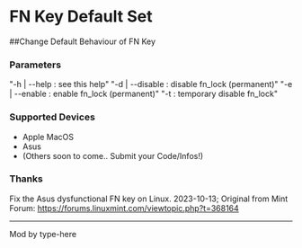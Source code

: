 # FN Key Default Set
##Change Default Behaviour of FN Key

### Parameters

"-h | --help : see this help"
"-d | --disable : disable fn_lock (permanent)"
"-e | --enable : enable fn_lock (permanent)"
"-t : temporary disable fn_lock"

### Supported Devices

- Apple MacOS
- Asus
- (Others soon to come.. Submit your Code/Infos!)

### Thanks
Fix the Asus dysfunctional FN key on Linux. 2023-10-13;
Original from Mint Forum: https://forums.linuxmint.com/viewtopic.php?t=368164

-----

Mod by type-here
